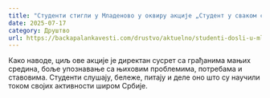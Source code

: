 ```yaml
---
title: "Студенти стигли у Младеново у оквиру акције „Студент у сваком селу“"
date: 2025-07-17
category: Друштво
url: https://backapalankavesti.com/drustvo/aktuelno/studenti-dosli-u-mladenovo/
---
```


Како наводе, циљ ове акције је директан сусрет са грађанима мањих средина, боље упознавање са њиховим проблемима, потребама и ставовима. Студенти слушају, бележе, питају и деле оно што су научили током својих активности широм Србије.
